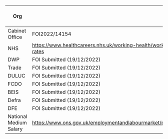


| Org | Source | Date Accessed Obtained |
|-----|--------|------------------------|
|Cabinet Office|FOI2022/14154|21/10/2022|
|NHS|https://www.healthcareers.nhs.uk/working-health/working-nhs/nhs-pay-and-benefits/agenda-change-pay-rates/agenda-change-pay-rates|19/12/2022|
|DWP     |FOI Submitted (19/12/2022)       |                        |
|Trade     |FOI Submitted (19/12/2022)        |                        |
|DULUC     |FOI Submitted (19/12/2022)        |                        |
|FCDO     |FOI Submitted (19/12/2022)        |                        |
|BEIS     |FOI Submitted (19/12/2022)        |                        |
|Defra     |FOI Submitted (19/12/2022)        |                        |
|DFE     |FOI Submitted (19/12/2022)        |                        |
|National Medium Salary|https://www.ons.gov.uk/employmentandlabourmarket/peopleinwork/earningsandworkinghours/datasets/ashe1997to2015selectedestimates | 20/12/2022